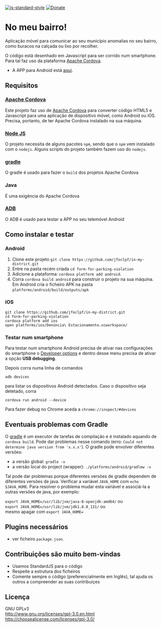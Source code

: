 [![js-standard-style][js-standard-style_img]][js-standard-style_url] [![Donate](https://img.shields.io/badge/Donate-PayPal-green.svg)](https://www.paypal.com/donate?hosted_button_id=J7F3ALLQAFWEJ)

[js-standard-style_img]: https://img.shields.io/badge/code%20style-standard-brightgreen.svg
[js-standard-style_url]: https://standardjs.com/

# No meu bairro!

Aplicação móvel para comunicar ao seu município anomalias no seu bairro, como buracos na calçada ou lixo por recolher.

O código está desenhado em Javascript para ser corrido num smartphone. Para tal faz uso da plataforma <a href="https://cordova.apache.org/">Apache Cordova</a>.

* A APP para Android está <a href="https://play.google.com/store/apps/details?id=com.in.my.district">aqui</a>.

## Requisitos

### [Apache Cordova](https://cordova.apache.org/)

Este projeto faz uso de <a href="https://cordova.apache.org/">Apache Cordova</a> para converter código HTML5 e Javascript para uma aplicação de dispositivo móvel, como Android ou iOS. Precisa, portanto, de ter Apache Cordova instalado na sua máquina.

### [Node JS](https://nodejs.org/en/download/)

O projeto necessita de alguns pacotes `npm`, sendo que o `npm` vem instalado com o `nodejs`.
Alguns scripts do projeto também fazem uso do `nodejs`.

### [gradle](https://docs.gradle.org/current/userguide/what_is_gradle.html)

O gradle é usado para fazer o `build` dos projetos Apache Cordova

### Java

É uma exigência do Apache Cordova

### [ADB](https://www.xda-developers.com/install-adb-windows-macos-linux/)

O ADB é usado para testar a APP no seu telemóvel Android

## Como instalar e testar
### Android

 1. Clone este projeto `git clone https://github.com/jfoclpf/in-my-district.git`
 2. Entre na pasta recém criada `cd form-for-parking-violation`
 3. Adicione a plataforma: `cordova platform add android`.
 3. Corra `cordova build android` para construir o projeto na sua máquina. Em Android cria o ficheiro APK na pasta `platforms/android/build/outputs/apk`

### iOS
```
git clone https://github.com/jfoclpf/in-my-district.git
cd form-for-parking-violation
cordova platform add ios
open platforms/ios/Denúncia\ Estacionamento.xcworkspace/
```

### Testar num smartphone

Para testar num smartphone Android precisa de ativar nas configurações do smartphone o [Developer options](https://developer.android.com/studio/command-line/adb#Enabling) e dentro desse menu precisa de ativar a opção <b>USB debugging</b>.

Depois corra numa linha de comandos

`adb devices`

para listar os dispositivos Android detectados. Caso o dispositivo seja detetado, corra

`cordova run android --device`

Para fazer debug no Chrome aceda a `chrome://inspect/#devices`

## Eventuais problemas com Gradle

O [gradle](https://docs.gradle.org/current/userguide/what_is_gradle.html) é um executor de tarefas de compilação e é instalado aquando de `cordova build`. Pode dar problemas nesse comando (erro: `Could not determine java version from 'x.x.x'`). O gradle pode envolver diferentes versões:

- a versão global: `gradle -v`
- a versão local do project (wrapper): `./platforms/android/gradlew -v`

Tal pode dar problemas porque diferentes versões de gradle dependem de diferentes versões de java. Verificar a variável `JAVA_HOME` com `echo $JAVA_HOME`. Para resolver o problema mudar esta variável e associá-la a outras versões de java, por exemplo:

`export JAVA_HOME=/usr/lib/jvm/java-8-openjdk-amd64/` ou<br>
`export JAVA_HOME=/usr/lib/jvm/jdk1.8.0_131/` ou<br>
mesmo apagar com `export JAVA_HOME=`

## Plugins necessários

* ver ficheiro `package.json`.

## Contribuições são muito bem-vindas

 * Usamos StandardJS para o código
 * Respeite a estrutura dos ficheiros
 * Comente sempre o código (preferencialmente em Inglês), tal ajuda os outros a compreender as suas contribuiçes

## Licença

GNU GPLv3<br>
http://www.gnu.org/licenses/gpl-3.0.en.html <br>
http://choosealicense.com/licenses/gpl-3.0/
